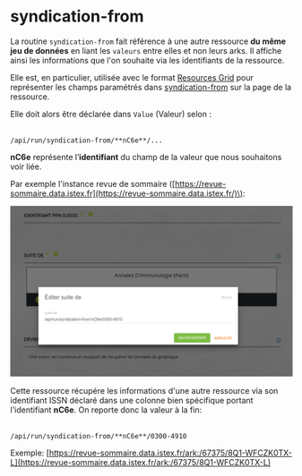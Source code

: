 # syndication-from

La routine `syndication-from` fait référence à une autre ressource **du même jeu de données** en liant les `valeurs` entre elles et non leurs arks. Il affiche ainsi les informations que l'on souhaite via les identifiants de la ressource.

Elle est, en particulier, utilisée avec le format [Resources Grid](../../administration/modele/format/resourcesgrid.md) pour représenter les champs paramétrés dans [syndication-from](syndicationfrom.md) sur la page de la ressource.

Elle doit alors être déclarée dans `Value` \(Valeur\) selon :

                                                                   /api/run/syndication-from/**nC6e**/...

**nC6e** représente l’**identifiant** du champ de la valeur que nous souhaitons voir liée. 

Par exemple l'instance revue de sommaire \([https://revue-sommaire.data.istex.fr](https://revue-sommaire.data.istex.fr/)\):

![lier un journal &#xE0; une ressource](../../.gitbook/assets/image%20%288%29.png)

Cette ressource récupére les informations d'une autre ressource via son identifiant ISSN déclaré dans une colonne bien spécifique portant l'identifiant **nC6e**. On reporte donc la valeur à la fin:

                                                             /api/run/syndication-from/**nC6e**/0300-4910

Exemple: [https://revue-sommaire.data.istex.fr/ark:/67375/8Q1-WFCZK0TX-L](https://revue-sommaire.data.istex.fr/ark:/67375/8Q1-WFCZK0TX-L)



